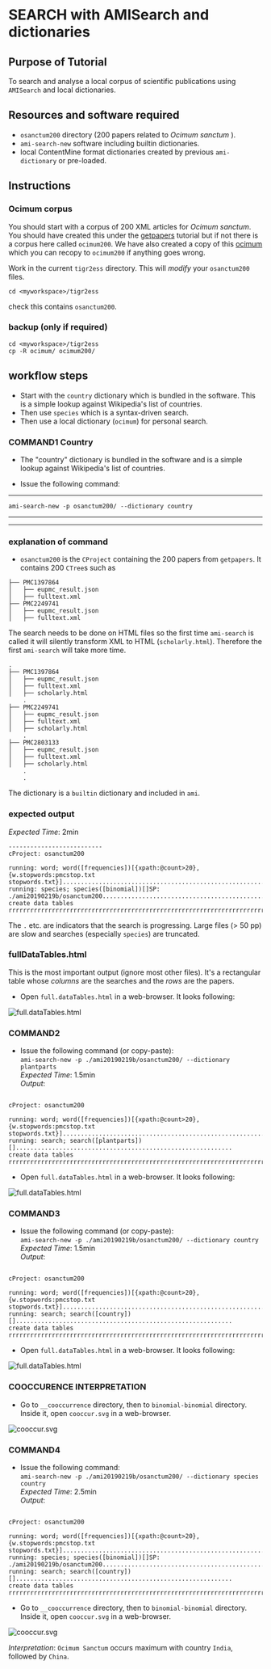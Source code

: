 # SEARCH with AMISearch and dictionaries

## Purpose of Tutorial

To search and analyse a local corpus of scientific publications using `AMISearch` and local dictionaries.

## Resources and software required

* `osanctum200` directory (200 papers related to *Ocimum sanctum* ).
* `ami-search-new` software including builtin dictionaries.
* local ContentMine format dictionaries created by previous `ami-dictionary` or pre-loaded.

## Instructions
### Ocimum corpus
You should start with a corpus of 200 XML articles for *Ocimum sanctum*. You should have created this under the [getpapers](../getpapers/) tutorial but if not there is a corpus here called `ocimum200`. We have also created a copy of this [ocimum](./ocimum) which you can recopy to `ocimum200` if anything goes wrong.



Work in the current `tigr2ess` directory. This will *modify* your `osanctum200` files.
```
cd <myworkspace>/tigr2ess
```
check this contains `osanctum200`.

### backup (only if required)
```
cd <myworkspace>/tigr2ess
cp -R ocimum/ ocimum200/
```

## workflow steps

* Start with the `country` dictionary which is bundled in the software. This is a simple lookup against Wikipedia's list of countries.
* Then use `species` which is a syntax-driven search.
* Then use a local dictionary (`ocimum`) for personal search.


### COMMAND1 Country

* The "country" dictionary is bundled in the software and is a simple lookup against Wikipedia's list of countries. 

- Issue the following command:
---
```
ami-search-new -p osanctum200/ --dictionary country
```
---
---

### explanation of command
* `osanctum200` is the `CProject` containing the 200 papers from `getpapers`. It contains 200 `CTree`s such as 
```
├── PMC1397864
│   ├── eupmc_result.json
│   ├── fulltext.xml
├── PMC2249741
│   ├── eupmc_result.json
│   ├── fulltext.xml
```
The search needs to be done on HTML files so the first time `ami-search` is called it will silently transform XML to HTML (`scholarly.html`). Therefore the first `ami-search` will take more time.
```
.
├── PMC1397864
│   ├── eupmc_result.json
│   ├── fulltext.xml
│   ├── scholarly.html
    .
├── PMC2249741
│   ├── eupmc_result.json
│   ├── fulltext.xml
│   ├── scholarly.html
    .
├── PMC2803133
│   ├── eupmc_result.json
│   ├── fulltext.xml
│   ├── scholarly.html
    .
	.
```

The dictionary is a `builtin` dictionary and included in `ami`. 

### expected output
*Expected Time*: 2min  
```
--------------------------
cProject: osanctum200

running: word; word([frequencies])[{xpath:@count>20}, {w.stopwords:pmcstop.txt stopwords.txt}]............................................................
running: species; species([binomial])[]SP: ./ami20190219b/osanctum200............................................................
create data tables
rrrrrrrrrrrrrrrrrrrrrrrrrrrrrrrrrrrrrrrrrrrrrrrrrrrrrrrrrrrrrrrrrrrrrrrrrrrrrrrr

```
The `.` etc. are indicators that the search is progressing. Large files (> 50 pp) are slow and searches (especially `species`)  are truncated. 

### fullDataTables.html
This is the most important output (ignore most other files). It's a rectangular table whose *columns* are the searches and the *rows* are the papers.

- Open `full.dataTables.html` in a web-browser. It looks following: 

![full.dataTables.html](./assets/1_ami-search-new_species.png)  

### COMMAND2
- Issue the following command (or copy-paste):    
`ami-search-new -p ./ami20190219b/osanctum200/ --dictionary plantparts`    
*Expected Time*: 1.5min  
*Output*:  
```

cProject: osanctum200

running: word; word([frequencies])[{xpath:@count>20}, {w.stopwords:pmcstop.txt stopwords.txt}]............................................................
running: search; search([plantparts])[]............................................................
create data tables
rrrrrrrrrrrrrrrrrrrrrrrrrrrrrrrrrrrrrrrrrrrrrrrrrrrrrrrrrrrrrrrrrrrrrrrrrrrrrrrr

```
- Open `full.dataTables.html` in a web-browser. It looks following:  
 
![full.dataTables.html](./assets/2_ami-search-new_plantparts.png)  

### COMMAND3
- Issue the following command (or copy-paste):  
`ami-search-new -p ./ami20190219b/osanctum200/ --dictionary country`  
*Expected Time*: 1.5min  
*Output*:  
```

cProject: osanctum200

running: word; word([frequencies])[{xpath:@count>20}, {w.stopwords:pmcstop.txt stopwords.txt}]............................................................
running: search; search([country])[]............................................................
create data tables
rrrrrrrrrrrrrrrrrrrrrrrrrrrrrrrrrrrrrrrrrrrrrrrrrrrrrrrrrrrrrrrrrrrrrrrrrrrrrrrr

```
- Open `full.dataTables.html` in a web-browser. It looks following: 
 
![full.dataTables.html](./assets/3_ami-search-new-country.png)

### COOCCURENCE INTERPRETATION

- Go to `__cooccurrence` directory, then to `binomial-binomial` directory. Inside it, open `cooccur.svg` in a web-browser.

![cooccur.svg](./assets/binomial-binomial_cooccur_1.png)


### COMMAND4

- Issue the following command:  
`ami-search-new -p ./ami20190219b/osanctum200/ --dictionary species country`  
*Expected Time*: 2.5min  
*Output*:  
```

cProject: osanctum200

running: word; word([frequencies])[{xpath:@count>20}, {w.stopwords:pmcstop.txt stopwords.txt}]............................................................
running: species; species([binomial])[]SP: ./ami20190219b/osanctum200............................................................
running: search; search([country])[]............................................................
create data tables
rrrrrrrrrrrrrrrrrrrrrrrrrrrrrrrrrrrrrrrrrrrrrrrrrrrrrrrrrrrrrrrrrrrrrrrrrrrrrrrr
```

- Go to `__cooccurrence` directory, then to `binomial-binomial` directory. Inside it, open `cooccur.svg` in a web-browser.  

![cooccur.svg](./assets/4_binomial_country_cooccur_1.png)

*Interpretation*: `Ocimum Sanctum` occurs maximum with country `India`, followed by `China`. 


